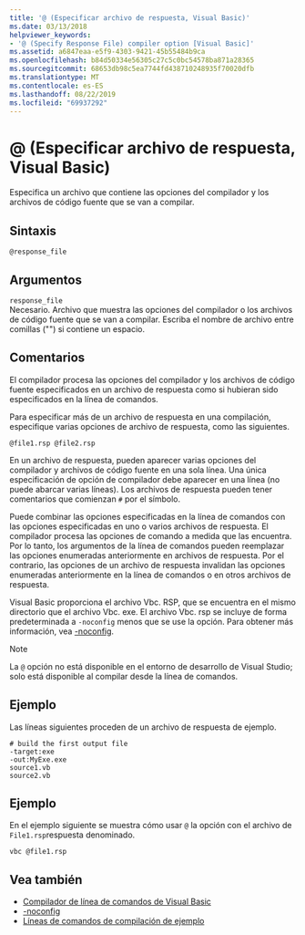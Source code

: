 ```yaml
---
title: '@ (Especificar archivo de respuesta, Visual Basic)'
ms.date: 03/13/2018
helpviewer_keywords:
- '@ (Specify Response File) compiler option [Visual Basic]'
ms.assetid: a6847eaa-e5f9-4303-9421-45b55484b9ca
ms.openlocfilehash: b84d50334e56305c27c5c0bc54578ba871a28365
ms.sourcegitcommit: 68653db98c5ea7744fd438710248935f70020dfb
ms.translationtype: MT
ms.contentlocale: es-ES
ms.lasthandoff: 08/22/2019
ms.locfileid: "69937292"
---
```

# <a name="-specify-response-file-visual-basic"></a>@ (Especificar archivo de respuesta, Visual Basic)
Especifica un archivo que contiene las opciones del compilador y los archivos de código fuente que se van a compilar.  
  
## <a name="syntax"></a>Sintaxis  
  
```  
@response_file  
```  
  
## <a name="arguments"></a>Argumentos  
 `response_file`  
 Necesario. Archivo que muestra las opciones del compilador o los archivos de código fuente que se van a compilar. Escriba el nombre de archivo entre comillas ("") si contiene un espacio.  
  
## <a name="remarks"></a>Comentarios  
 El compilador procesa las opciones del compilador y los archivos de código fuente especificados en un archivo de respuesta como si hubieran sido especificados en la línea de comandos.  
  
 Para especificar más de un archivo de respuesta en una compilación, especifique varias opciones de archivo de respuesta, como las siguientes.  
  
```  
@file1.rsp @file2.rsp  
```  
  
 En un archivo de respuesta, pueden aparecer varias opciones del compilador y archivos de código fuente en una sola línea. Una única especificación de opción de compilador debe aparecer en una línea (no puede abarcar varias líneas). Los archivos de respuesta pueden tener comentarios que comienzan `#` por el símbolo.  
  
 Puede combinar las opciones especificadas en la línea de comandos con las opciones especificadas en uno o varios archivos de respuesta. El compilador procesa las opciones de comando a medida que las encuentra. Por lo tanto, los argumentos de la línea de comandos pueden reemplazar las opciones enumeradas anteriormente en archivos de respuesta. Por el contrario, las opciones de un archivo de respuesta invalidan las opciones enumeradas anteriormente en la línea de comandos o en otros archivos de respuesta.  
  
 Visual Basic proporciona el archivo Vbc. RSP, que se encuentra en el mismo directorio que el archivo Vbc. exe. El archivo Vbc. rsp se incluye de forma predeterminada a `-noconfig` menos que se use la opción. Para obtener más información, vea [-noconfig](../../../visual-basic/reference/command-line-compiler/noconfig.md).  
  
> [!NOTE]
> La `@` opción no está disponible en el entorno de desarrollo de Visual Studio; solo está disponible al compilar desde la línea de comandos.  
  
## <a name="example"></a>Ejemplo  
 Las líneas siguientes proceden de un archivo de respuesta de ejemplo.  
  
```console
# build the first output file  
-target:exe   
-out:MyExe.exe  
source1.vb   
source2.vb  
```  
  
## <a name="example"></a>Ejemplo  
 En el ejemplo siguiente se muestra cómo usar `@` la opción con el archivo de `File1.rsp`respuesta denominado.  
  
```console
vbc @file1.rsp  
```  
  
## <a name="see-also"></a>Vea también

- [Compilador de línea de comandos de Visual Basic](../../../visual-basic/reference/command-line-compiler/index.md)
- [-noconfig](../../../visual-basic/reference/command-line-compiler/noconfig.md)
- [Líneas de comandos de compilación de ejemplo](../../../visual-basic/reference/command-line-compiler/sample-compilation-command-lines.md)
